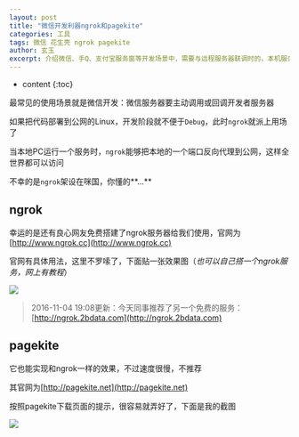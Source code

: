 ```yaml
---
layout: post
title: "微信开发利器ngrok和pagekite"
categories: 工具
tags: 微信 花生壳 ngrok pagekite
author: 玄玉
excerpt: 介绍微信、手Q、支付宝服务窗等开发场景中，需要与远程服务器联调时的，本机服务代理至互联网的工具。
---
```


* content
{:toc}


最常见的使用场景就是微信开发：微信服务器要主动调用或回调开发者服务器

如果把代码部署到公网的Linux，开发阶段就不便于`Debug`，此时`ngrok`就派上用场了

当本地PC运行一个服务时，`ngrok`能够把本地的一个端口反向代理到公网，这样全世界都可以访问

不幸的是`ngrok`架设在咪国，你懂的**...**

## ngrok

幸运的是还有良心网友免费搭建了ngrok服务器给我们使用，官网为[http://www.ngrok.cc](http://www.ngrok.cc)

官网有具体用法，这里不罗嗦了，下面贴一张效果图（*也可以自己搭一个ngrok服务，网上有教程*）

![](https://ae01.alicdn.com/kf/Ua5d244ab18fd4ffd9773ef35fc511dben.png)

> 2016-11-04 19:08更新：今天同事推荐了另一个免费的服务：[http://ngrok.2bdata.com](http://ngrok.2bdata.com)

## pagekite

它也能实现和ngrok一样的效果，不过速度很慢，不推荐

其官网为[http://pagekite.net](http://pagekite.net)

按照pagekite下载页面的提示，很容易就弄好了，下面是我的截图

![](https://ae01.alicdn.com/kf/U6d92b228fecb449db4428bf3983d7b53r.png)